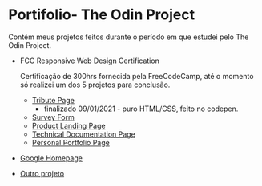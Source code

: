 # Portifolio- The Odin Project

Contém meus projetos feitos durante o período em que estudei pelo The Odin Project.

* FCC Responsive Web Design Certification 
  
  Certificação de 300hrs fornecida pela FreeCodeCamp, até o momento só realizei um dos 5 projetos para conclusão.
  * [Tribute Page](https://codepen.io/vitor-malta/full/vYXabxX)
      * finalizado 09/01/2021 - puro HTML/CSS, feito no codepen.
  * [Survey Form]()
  * [Product Landing Page]()
  * [Technical Documentation Page]()
  * [Personal Portfolio Page]()
* [Google Homepage](https://vitor-malta.github.io/Portifolio-The_Odin_Project/googleHomepage/) 
* [Outro projeto]()
